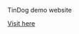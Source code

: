 TinDog demo website

<a href="https://mahiprasad.github.io/tinDog/" target="_blank">Visit here </a>
